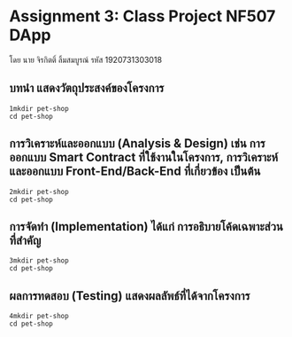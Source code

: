 # Assignment 3: Class Project NF507 DApp
โดย นาย จิรกิตติ์ ลิ้มสมบูรณ์ รหัส 1920731303018

## บทนำ แสดงวัตถุประสงค์ของโครงการ
```
1mkdir pet-shop
cd pet-shop
```
## การวิเคราะห์และออกแบบ (Analysis & Design) เช่น การออกแบบ Smart Contract ที่ใช้งานในโครงการ, การวิเคราะห์และออกแบบ Front-End/Back-End ที่เกี่ยวข้อง เป็นต้น
```
2mkdir pet-shop
cd pet-shop
```
## การจัดทำ (Implementation) ได้แก่ การอธิบายโค้ดเฉพาะส่วนที่สำคัญ
```
3mkdir pet-shop
cd pet-shop
```
## ผลการทดสอบ (Testing) แสดงผลลัพธ์ที่ได้จากโครงการ
```
4mkdir pet-shop
cd pet-shop
```
